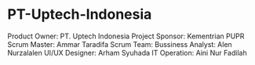 # PT-Uptech-Indonesia
Product Owner:	PT. Uptech Indonesia
Project Sponsor:	Kementrian PUPR
Scrum Master:	Ammar Taradifa
Scrum Team:	
Bussiness Analyst:	Alen Nurzalalen
UI/UX Designer:	Arham Syuhada
IT Operation:	Aini Nur Fadilah 

